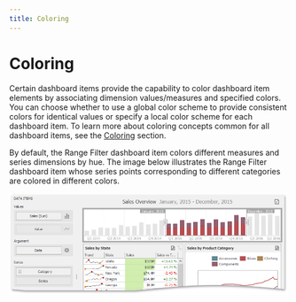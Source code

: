 ```yaml
---
title: Coloring
---
```

# Coloring
Certain dashboard items provide the capability to color dashboard item elements by associating dimension values/measures and specified colors. You can choose whether to use a global color scheme to provide consistent colors for identical values or specify a local color scheme for each dashboard item. To learn more about coloring concepts common for all dashboard items, see the [Coloring](../../../../../dashboard-for-desktop/articles/dashboard-designer/appearance-customization/coloring.md) section.

By default, the Range Filter dashboard item colors different measures and series dimensions by hue. The image below illustrates the Range Filter dashboard item whose series points corresponding to different categories are colored in different colors.

![RangeProvidingData_Main](../../../../images/Img117712.png)